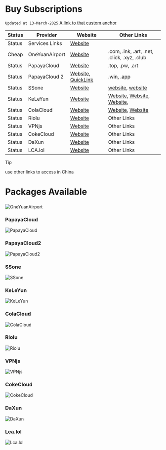 # Buy Subscriptions
`Updated at 13-March-2025`
[A link to that custom anchor](#OneYuanAirport)

| Status | Provider       | Website | Other Links |
| ------ | -------------- | ------- | ----------- |
| Status | Services Links | [Website](https://9.234456.xyz/abc.html?t=1740946027727) |  |
| Cheap | OneYuanAirport | [Website](https://一元机场.com/) | .com, .ink, .art, .net, .click, .xyz, .club|
| Status | PapayaCloud    | [Website](https://muguacloud.top/) | .top, .pw, .art|
| Status | PapayaCloud 2  | [Website](https://muguacloud.win/), [QuickLink](https://4399.bid/) | .win, .app|
| Status | SSone          | [Website](https://ssonegames.xn--xhq8sm16c5ls.com/dashboard) | [website](https://hello-ssone.com/), [website](https://hello36d.com/) |
| Status | KeLeYun        | [Website](https://q0av6w.klwiuehge.top/#/plan) | [Website](https://可乐云.com/), [Website](https://q0av6w.klwiuehge.top/), [Website](https://kly2026.com/),  |
| Status | ColaCloud      | [Website](https://colacloud.online/) | [Website](https://colacloud.info/index.html), [Website](https://colacloudnet.com/) |
| Status | Riolu          | [Website](https://1o.riolu.sbs/) | Other Links |
| Status | VPNjs          | [Website](https://user.jsqcn.net/) | Other Links |
| Status | CokeCloud      | [Website](https://cokecloud.net/) | Other Links |
| Status | DaXun          | [Website](https://daxun.fun/) | Other Links |
| Status | LCA.lol        | [Website](https://lca.lol/) | Other Links |
> [!TIP]
> use other links to access in China <br/>

# Packages Available

### 
<a name="OneYuanAirport"></a>
![OneYuanAirport](https://github.com/ammasood12/nodes/blob/main/Packages/oneYuanAirport.png)
### PapayaCloud
![PapayaCloud](https://github.com/ammasood12/nodes/blob/main/Packages/PapayaCloud.png)
### PapayaCloud2
![PapayaCloud2](https://github.com/ammasood12/nodes/blob/main/Packages/PapayaCloud2.png)
### SSone
![SSone](https://github.com/ammasood12/nodes/blob/main/Packages/ssone.png)
### KeLeYun
![KeLeYun](https://github.com/ammasood12/nodes/blob/main/Packages/KeLeYun.png)
### ColaCloud
![ColaCloud](https://github.com/ammasood12/nodes/blob/main/Packages/ColaCloud.png)
### Riolu
![Riolu](https://github.com/ammasood12/nodes/blob/main/Packages/riolu.png)
### VPNjs
![VPNjs](https://github.com/ammasood12/nodes/blob/main/Packages/vpnjs.png)
### CokeCloud
![CokeCloud](https://github.com/ammasood12/nodes/blob/main/Packages/cokecloud.png)
### DaXun
![DaXun](https://github.com/ammasood12/nodes/blob/main/Packages/daxun.png)
### Lca.lol
![Lca.lol](https://github.com/ammasood12/nodes/blob/main/Packages/lca.png)
